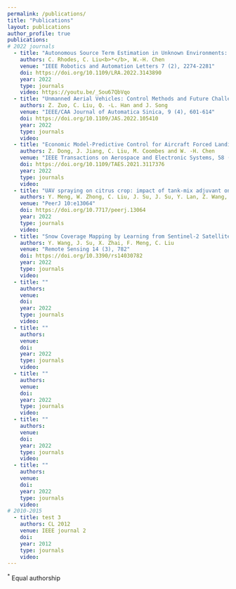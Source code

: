 ```yaml
---
permalink: /publications/
title: "Publications"
layout: publications
author_profile: true
publications:
# 2022 journals
  - title: "Autonomous Source Term Estimation in Unknown Environments: From a Dual Control Concept to UAV Deployment"
    authors: C. Rhodes, C. Liu<b>*</b>, W.-H. Chen
    venue: "IEEE Robotics and Automation Letters 7 (2), 2274-2281"
    doi: https://doi.org/10.1109/LRA.2022.3143890
    year: 2022
    type: journals
    video: https://youtu.be/_Sou67QbVqo
  - title: "Unmanned Aerial Vehicles: Control Methods and Future Challenges"
    authors: Z. Zuo, C. Liu, Q. -L. Han and J. Song
    venue: "IEEE/CAA Journal of Automatica Sinica, 9 (4), 601-614"
    doi: https://doi.org/10.1109/JAS.2022.105410
    year: 2022
    type: journals
    video: 
  - title: "Economic Model-Predictive Control for Aircraft Forced Landing: Framework and Two-Level Implementation"
    authors: Z. Dong, J. Jiang, C. Liu, M. Coombes and W. -H. Chen
    venue: "IEEE Transactions on Aerospace and Electronic Systems, 58 (2), 1119-1132"
    doi: https://doi.org/10.1109/TAES.2021.3117376
    year: 2022
    type: journals
    video: 
  - title: "UAV spraying on citrus crop: impact of tank-mix adjuvant on the contact angle and droplet distribution"
    authors: Y. Meng, W. Zhong, C. Liu, J. Su, J. Su, Y. Lan, Z. Wang, M. Wang
    venue: "PeerJ 10:e13064"
    doi: https://doi.org/10.7717/peerj.13064
    year: 2022
    type: journals
    video: 
  - title: "Snow Coverage Mapping by Learning from Sentinel-2 Satellite Multispectral Images via Machine Learning Algorithms"
    authors: Y. Wang, J. Su, X. Zhai, F. Meng, C. Liu
    venue: "Remote Sensing 14 (3), 782"
    doi: https://doi.org/10.3390/rs14030782
    year: 2022
    type: journals
    video: 
  - title: ""
    authors:
    venue: 
    doi: 
    year: 2022
    type: journals
    video: 
  - title: ""
    authors:
    venue: 
    doi: 
    year: 2022
    type: journals
    video: 
  - title: ""
    authors:
    venue: 
    doi: 
    year: 2022
    type: journals
    video: 
  - title: ""
    authors:
    venue: 
    doi: 
    year: 2022
    type: journals
    video: 
  - title: ""
    authors:
    venue: 
    doi: 
    year: 2022
    type: journals
    video:     
# 2010-2015
  - title: test 3
    authors: CL 2012
    venue: IEEE journal 2
    doi: 
    year: 2012
    type: journals
    video: 
---
```




<sup>*</sup> Equal authorship
